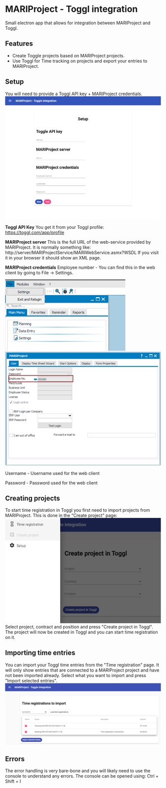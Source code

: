 
# MARIProject - Toggl integration
Small electron app that allows for integration between MARIProject  and Toggl.

## Features

 - Create Toggle projects based on MARIProject projects.
 - Use Toggl for Time tracking on projects and export your entries to MARIProject.

## Setup
You will need to provide a Toggl API key + MARIProject credentials.
![Settings](./img/settings.png)

**Toggl API Key**
You get it from your Toggl profile: https://toggl.com/app/profile

**MARIProject server**
This is the full URL of the web-service provided by MARIProject.
It is normally something like: http://server/MARIProjectService/MARIWebService.asmx?WSDL
If you visit it in your browser it should show an XML page.

**MARIProject credentials**
Employee number - You can find this in the web client by going to File -> Settings.

![MARIProject](./img/mariproject-settings.png)
![MARIProjectEmployee](./img/mariproject-employee.png)

Username - Username used for the web client

Password - Password used for the web client

## Creating projects
To start time registration in Toggl you first need to import projects from MARIProject.
This is done in the "Create project" page:
![Project](./img/create-project.png)
Select project, contract and position and press "Create project in Toggl". 
The project will now be created in Toggl and you can start time registration on it.

## Importing time entries
You can import your Toggl time entries from the "Time registration" page.
It will only show entries that are connected to a MARIProject project and have not been imported already.
Select what you want to import and press "Import selected entries".
![Import](./img/import.png)

## Errors
The error handling is very bare-bone and you will likely need to use the console to understand any errors.
The console can be opened using:  Ctrl + Shift + I
